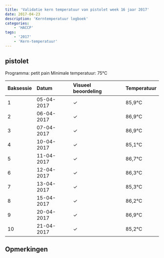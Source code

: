 ```yaml
---
title: 'Validatie kern temperatuur van pistolet week 16 jaar 2017'
date: 2017-04-23
description: 'Kerntemperatuur logboek'
categories:
    - 'HACCP'
tags:
    - '2017'
    - 'Kern-temperatuur'
---
```


## pistolet

Programma: petit pain
Minimale temperatuur: 75°C

| Baksessie | Datum | Visueel beoordeling | Temperatuur |
|:---|:---|:---|:---|
| 1 | 05-04-2017 | &check; | 85,9°C |
| 2 | 06-04-2017 | &check; | 86,9°C |
| 3 | 07-04-2017 | &check; | 86,9°C |
| 4 | 10-04-2017 | &check; | 85,1°C |
| 5 | 11-04-2017 | &check; | 86,7°C |
| 6 | 12-04-2017 | &check; | 86,3°C |
| 7 | 13-04-2017 | &check; | 85,3°C |
| 8 | 15-04-2017 | &check; | 86,2°C |
| 9 | 20-04-2017 | &check; | 86,9°C |
| 10 | 21-04-2017 | &check; | 85,2°C |

## Opmerkingen


